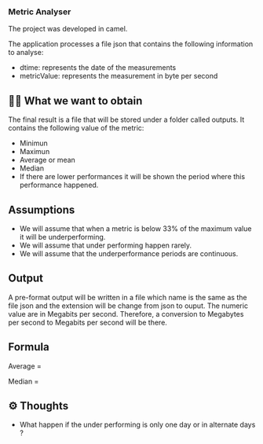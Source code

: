### Metric Analyser

The project was developed in camel.

The application processes a file json that contains the following information to analyse: 
- dtime: represents the date of the measurements
- metricValue: represents the measurement in byte per second

## 🏃‍♀️ What we want to obtain

The final result is a file that will be stored under a folder called outputs.  It contains the following value of the metric:
- Minimun 
- Maximun 
- Average or mean 
- Median
- If there are lower performances it will be shown the period where this performance happened.

## Assumptions

- We will assume that when a metric is below 33% of the maximum value it will be underperforming.
- We will assume that under performing happen rarely.
- We will assume that the underperformance periods are continuous.
 
## Output

A pre-format output will be written in a file which name is the same as the file json and the extension will be change from json to ouput.
The numeric value are in Megabits per second.  Therefore, a conversion to Megabytes per second to Megabits per second will be there.

## Formula

Average =

Median =

## ⚙️ Thoughts

- What happen if the under performing is only one day or in alternate days ?


